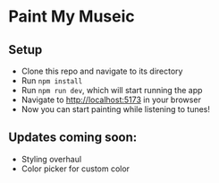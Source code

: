 # Paint My Museic

## Setup
- Clone this repo and navigate to its directory
- Run ```npm install```
- Run ```npm run dev```, which will start running the app
- Navigate to [http://localhost:5173](http://localhost:5173) in your browser
- Now you can start painting while listening to tunes!

## Updates coming soon:
- Styling overhaul
- Color picker for custom color

